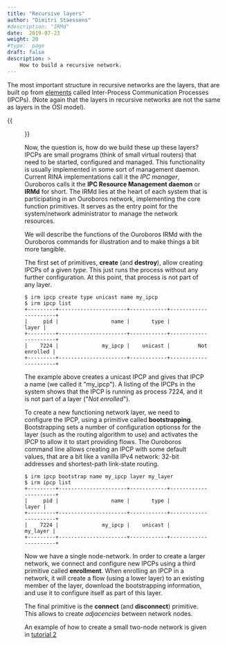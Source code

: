 ```yaml
---
title: "Recursive layers"
author: "Dimitri Staessens"
#description: "IRMd"
date:  2019-07-23
weight: 20
#type:  page
draft: false
description: >
    How to build a recursive network.
---
```


The most important structure in recursive networks are the layers,
that are built op from [elements](/docs/elements/) called
Inter-Process Communication Processes (IPCPs). (Note again that the
layers in recursive networks are not the same as layers in the OSI
model).

{{<figure width="50%" src="/docs/concepts/creating_layers.jpg">}}

Now, the question is, how do we build these up these layers? IPCPs are
small programs (think of small virtual routers) that need to be
started, configured and managed. This functionality is usually
implemented in some sort of management daemon. Current RINA
implementations call it the *IPC manager*, Ouroboros calls it the
__IPC Resource Management daemon__ or __IRMd__ for short. The IRMd
lies at the heart of each system that is participating in an Ouroboros
network, implementing the core function primitives. It serves as the
entry point for the system/network administrator to manage the network
resources.

We will describe the functions of the Ouroboros IRMd with the
Ouroboros commands for illustration and to make things a bit more
tangible.

The first set of primitives, __create__ (and __destroy__), allow
creating IPCPs of a given *type*. This just runs the process without
any further configuration. At this point, that process is not part of
any layer.

```
$ irm ipcp create type unicast name my_ipcp
$ irm ipcp list
+---------+----------------------+------------+----------------------+
|     pid |                 name |       type |                layer |
+---------+----------------------+------------+----------------------+
|    7224 |              my_ipcp |    unicast |         Not enrolled |
+---------+----------------------+------------+----------------------+
```

The example above creates a unicast IPCP and gives that IPCP a name
(we called it "my_ipcp"). A listing of the IPCPs in the system shows
that the IPCP is running as process 7224, and it is not part of a
layer ("*Not enrolled*").

To create a new functioning network layer, we need to configure the
IPCP, using a primitive called __bootstrapping__. Bootstrapping sets a
number of configuration optionss for the layer (such as the routing
algorithm to use) and activates the IPCP to allow it to start
providing flows.  The Ouroboros command line allows creating an IPCP
with some default values, that are a bit like a vanilla IPv4 network:
32-bit addresses and shortest-path link-state routing.

```
$ irm ipcp bootstrap name my_ipcp layer my_layer
$ irm ipcp list
+---------+----------------------+------------+----------------------+
|     pid |                 name |       type |                layer |
+---------+----------------------+------------+----------------------+
|    7224 |              my_ipcp |    unicast |             my_layer |
+---------+----------------------+------------+----------------------+
```

Now we have a single node-network. In order to create a larger
network, we connect and configure new IPCPs using a third primitive
called __enrollment__. When enrolling an IPCP in a network, it will
create a flow (using a lower layer) to an existing member of the
layer, download the bootstrapping information, and use it to configure
itself as part of this layer.

The final primitive is the __connect__ (and __disconnect__)
primitive. This allows to create *adjacencies* between network nodes.

An example of how to create a small two-node network is given in
[tutorial 2](/docs/tutorials/tutorial-2/)

